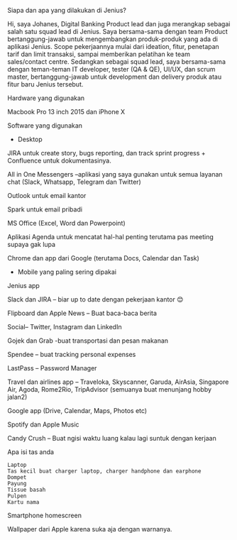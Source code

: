 

Siapa dan apa yang dilakukan di Jenius?

Hi, saya Johanes, Digital Banking Product lead dan juga merangkap sebagai salah satu squad lead di Jenius. Saya bersama-sama dengan team Product bertanggung-jawab untuk mengembangkan produk-produk yang ada di aplikasi Jenius. Scope pekerjaannya mulai dari ideation, fitur, penetapan tarif dan limit transaksi, sampai memberikan pelatihan ke team sales/contact centre. Sedangkan sebagai squad lead, saya bersama-sama dengan teman-teman IT developer, tester (QA & QE), UI/UX, dan scrum master, bertanggung-jawab untuk development dan delivery produk atau fitur baru Jenius tersebut.

 

Hardware yang digunakan

Macbook Pro 13 inch 2015 dan iPhone X

Software yang digunakan

- Desktop

JIRA untuk create story, bugs reporting, dan track sprint progress + Confluence untuk dokumentasinya.

All in One Messengers –aplikasi yang saya gunakan untuk semua layanan chat (Slack, Whatsapp, Telegram dan Twitter)

Outlook untuk email kantor

Spark untuk email pribadi

MS Office (Excel, Word dan Powerpoint)

Aplikasi Agenda untuk mencatat hal-hal penting terutama pas meeting supaya gak lupa

Chrome dan app dari Google (terutama Docs, Calendar dan Task)

 

- Mobile yang paling sering dipakai

Jenius app

Slack dan JIRA – biar up to date dengan pekerjaan kantor 😊

Flipboard dan Apple News – Buat baca-baca berita

Social– Twitter, Instagram dan LinkedIn

Gojek dan Grab -buat transportasi dan pesan makanan

Spendee – buat tracking personal expenses

LastPass – Password Manager

Travel dan airlines app – Traveloka, Skyscanner, Garuda, AirAsia, Singapore Air, Agoda, Rome2Rio, TripAdvisor (semuanya buat menunjang hobby jalan2)

Google app (Drive, Calendar, Maps, Photos etc)

Spotify dan Apple Music

Candy Crush – Buat ngisi waktu luang kalau lagi suntuk dengan kerjaan

 

 

Apa isi tas anda

    Laptop
    Tas kecil buat charger laptop, charger handphone dan earphone
    Dompet
    Payung
    Tissue basah
    Pulpen
    Kartu nama

 

Smartphone homescreen

Wallpaper dari Apple karena suka aja dengan warnanya.